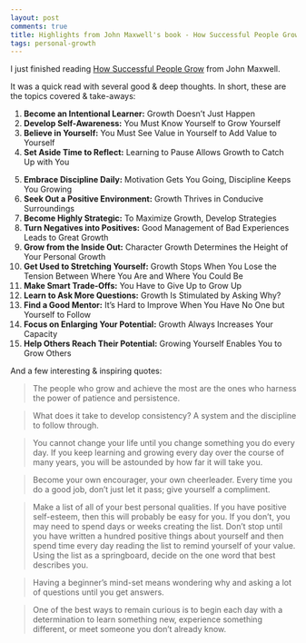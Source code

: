 ```yaml
---
layout: post
comments: true
title: Highlights from John Maxwell's book - How Successful People Grow
tags: personal-growth
---
```


I just finished reading [How Successful People Grow](https://www.goodreads.com/book/show/18453291-how-successful-people-grow) from John Maxwell.

It was a quick read with several good & deep thoughts. In short, these are the topics covered & take-aways:

1. **Become an Intentional Learner:** Growth Doesn’t Just Happen
2. **Develop Self-Awareness:** You Must Know Yourself to Grow Yourself
3. **Believe in Yourself:** You Must See Value in Yourself to Add Value to Yourself
4. **Set Aside Time to Reflect:** Learning to Pause Allows Growth to Catch Up with You
<!--excerpt-->
5. **Embrace Discipline Daily:** Motivation Gets You Going, Discipline Keeps You Growing
6. **Seek Out a Positive Environment:** Growth Thrives in Conducive Surroundings
7. **Become Highly Strategic:** To Maximize Growth, Develop Strategies
8. **Turn Negatives into Positives:** Good Management of Bad Experiences Leads to Great Growth
9. **Grow from the Inside Out:** Character Growth Determines the Height of Your Personal Growth
10. **Get Used to Stretching Yourself:** Growth Stops When You Lose the Tension Between Where You Are and Where You Could Be
11. **Make Smart Trade-Offs:** You Have to Give Up to Grow Up
12. **Learn to Ask More Questions:** Growth Is Stimulated by Asking Why?
13. **Find a Good Mentor:** It’s Hard to Improve When You Have No One but Yourself to Follow
14. **Focus on Enlarging Your Potential:** Growth Always Increases Your Capacity
15. **Help Others Reach Their Potential:** Growing Yourself Enables You to Grow Others

And a few interesting & inspiring quotes:

> The people who grow and achieve the most are the ones who harness the power of patience and persistence.

> What does it take to develop consistency? A system and the discipline to follow through.

> You cannot change your life until you change something you do every day. If you keep learning and growing every day over the course of many years, you will be astounded by how far it will take you.

> Become your own encourager, your own cheerleader. Every time you do a good job, don’t just let it pass; give yourself a compliment.

> Make a list of all of your best personal qualities. If you have positive self-esteem, then this will probably be easy for you. If you don’t, you may need to spend days or weeks creating the list. Don’t stop until you have written a hundred positive things about yourself and then spend time every day reading the list to remind yourself of your value. Using the list as a springboard, decide on the one word that best describes you.

> Having a beginner’s mind-set means wondering why and asking a lot of questions until you get answers.

> One of the best ways to remain curious is to begin each day with a determination to learn something new, experience something different, or meet someone you don’t already know.
